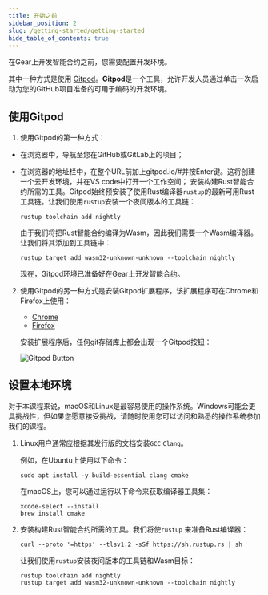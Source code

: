 ```yaml
---
title: 开始之前
sidebar_position: 2
slug: /getting-started/getting-started
hide_table_of_contents: true
---
```


在Gear上开发智能合约之前，您需要配置开发环境。

其中一种方式是使用 [Gitpod](https://www.gitpod.io/)。**Gitpod**是一个工具，允许开发人员通过单击一次启动为您的GitHub项目准备的可用于编码的开发环境。

## 使用Gitpod

1. 使用Gitpod的第一种方式：

- 在浏览器中，导航至您在GitHub或GitLab上的项目；
- 在浏览器的地址栏中，在整个URL前加上gitpod.io/#并按Enter键。这将创建一个云开发环境，并在VS code中打开一个工作空间；
 安装构建Rust智能合约所需的工具。Gitpod始终预安装了使用Rust编译器`rustup`的最新可用Rust工具链。让我们使用`rustup`安装一个夜间版本的工具链：

    ```
    rustup toolchain add nightly
    ```

    由于我们将把Rust智能合约编译为Wasm，因此我们需要一个Wasm编译器。让我们将其添加到工具链中：

    ```rustup target add wasm32-unknown-unknown --toolchain nightly```

    现在，Gitpod环境已准备好在Gear上开发智能合约。

2. 使用Gitpod的另一种方式是安装Gitpod扩展程序，该扩展程序可在Chrome和Firefox上使用：

    - [Chrome](https://chrome.google.com/webstore/detail/gitpod-always-ready-to-co/dodmmooeoklaejobgleioelladacbeki)
    - [Firefox](https://addons.mozilla.org/en-US/firefox/addon/gitpod/)

    安装扩展程序后，任何git存储库上都会出现一个Gitpod按钮：

    ![Gitpod Button](/img/01/gitpod-button.png)

## 设置本地环境

对于本课程来说，macOS和Linux是最容易使用的操作系统。Windows可能会更具挑战性，但如果您愿意接受挑战，请随时使用您可以访问和熟悉的操作系统参加我们的课程。

1. Linux用户通常应根据其发行版的文档安装`GCC` `Clang`。

    例如，在Ubuntu上使用以下命令：

    ```
    sudo apt install -y build-essential clang cmake
    ```

    在macOS上，您可以通过运行以下命令来获取编译器工具集：

    ```
    xcode-select --install
    brew install cmake
    ```

2. 安装构建Rust智能合约所需的工具。我们将使`rustup` 来准备Rust编译器：

    ```
    curl --proto '=https' --tlsv1.2 -sSf https://sh.rustup.rs | sh
    ```

    让我们使用`rustup`安装夜间版本的工具链和Wasm目标：

    ```
    rustup toolchain add nightly
    rustup target add wasm32-unknown-unknown --toolchain nightly
    ```
